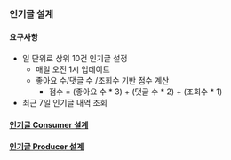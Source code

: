 ### 인기글 설계

#### 요구사항
- 일 단위로 상위 10건 인기글 설정
  - 매일 오전 1시 업데이트
  - 좋아요 수/댓글 수 /조회수 기반 점수 계산
    - 점수 = (좋아요 수 * 3) + (댓글 수 * 2) + (조회수 * 1)
- 최근 7일 인기글 내역 조회

#### [인기글 Consumer 설계](consumer/README.md)

#### [인기글 Producer 설계](producer/README.md)